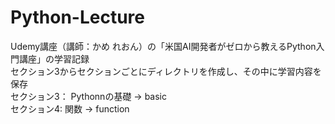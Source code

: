 # Python-Lecture
Udemy講座（講師：かめ れおん）の「米国AI開発者がゼロから教えるPython入門講座」の学習記録  
セクション3からセクションごとにディレクトリを作成し、その中に学習内容を保存  
セクション3： Pythonnの基礎 -> basic  
セクション4: 関数 -> function  
